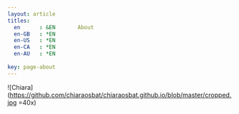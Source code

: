 ```yaml
---
layout: article
titles:
  en      : &EN       About
  en-GB   : *EN
  en-US   : *EN
  en-CA   : *EN
  en-AU   : *EN
  
key: page-about
---
```


![Chiara](https://github.com/chiaraosbat/chiaraosbat.github.io/blob/master/cropped.jpg =40x)

